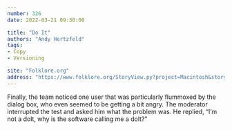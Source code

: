 ```yaml
---
number: 326
date: 2022-03-21 09:30:00

title: "Do It"
authors: "Andy Hertzfeld"
tags:
- Copy
- Versioning

site: "Folklore.org"
address: "https://www.folklore.org/StoryView.py?project=Macintosh&story=Do_It.txt"
---
```


Finally, the team noticed one user that was particularly flummoxed by the dialog box, who even seemed to be getting a bit angry. The moderator interrupted the test and asked him what the problem was. He replied, “I’m not a dolt, why is the software calling me a dolt?”